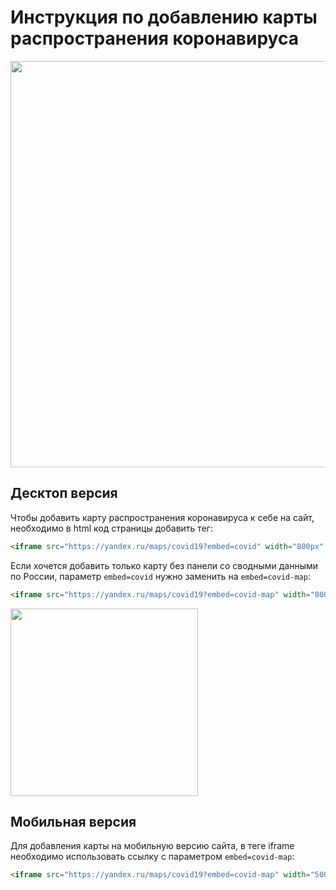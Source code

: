 # Инструкция по добавлению карты распространения коронавируса
<p align="center">
<img src="https://avatars.mds.yandex.net/get-bunker/56833/13634d10eba08e395b1133c6743c24517b433ecb/orig" width="650px" />
</p>

## Десктоп версия
Чтобы добавить карту распространения коронавируса к себе на сайт, необходимо в html код страницы добавить тег:

```html
<iframe src="https://yandex.ru/maps/covid19?embed=covid" width="800px" height="500px"></iframe>
```

Если хочется добавить только карту без панели со сводными данными по России, параметр `embed=covid` нужно заменить на `embed=covid-map`:

```html
<iframe src="https://yandex.ru/maps/covid19?embed=covid-map" width="800px" height="500px"></iframe>
```
<img src="https://avatars.mds.yandex.net/get-bunker/49769/e60f352964bc59a4a0b95005104b16fbdf5eb23a/orig" width="300px" />

## Мобильная версия

Для добавления карты на мобильную версию сайта, в теге iframe необходимо использовать ссылку с параметром `embed=covid-map`:
```html
<iframe src="https://yandex.ru/maps/covid19?embed=covid-map" width="500px" height="450px"></iframe>
```
